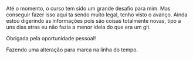 Até o momento, o curso tem sido um grande desafio para mim. Mas conseguir fazer isso aqui ta sendo muito legal, tenho visto o avanço. Ainda estou digerindo as informações pois são coisas totalmente novas, tipo a uns dias atras eu não fazia a menor ideia do que era um git. 

Obrigada pela oportunidade pessoal!

Fazendo uma alteração para marca na linha do tempo.